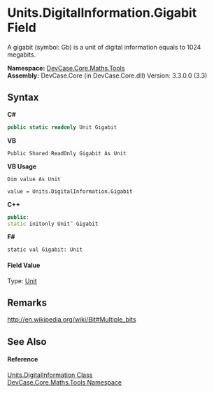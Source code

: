 # Units.DigitalInformation.Gigabit Field
 

A gigabit (symbol: Gb) is a unit of digital information equals to 1024 megabits.

**Namespace:**&nbsp;<a href="N_DevCase_Core_Maths_Tools">DevCase.Core.Maths.Tools</a><br />**Assembly:**&nbsp;DevCase.Core (in DevCase.Core.dll) Version: 3.3.0.0 (3.3)

## Syntax

**C#**<br />
``` C#
public static readonly Unit Gigabit
```

**VB**<br />
``` VB
Public Shared ReadOnly Gigabit As Unit
```

**VB Usage**<br />
``` VB Usage
Dim value As Unit

value = Units.DigitalInformation.Gigabit

```

**C++**<br />
``` C++
public:
static initonly Unit^ Gigabit
```

**F#**<br />
``` F#
static val Gigabit: Unit
```


#### Field Value
Type: <a href="T_DevCase_Core_Maths_Unit">Unit</a>

## Remarks
<a href="http://en.wikipedia.org/wiki/Bit#Multiple_bits" target="_blank">http://en.wikipedia.org/wiki/Bit#Multiple_bits</a>

## See Also


#### Reference
<a href="T_DevCase_Core_Maths_Tools_Units_DigitalInformation">Units.DigitalInformation Class</a><br /><a href="N_DevCase_Core_Maths_Tools">DevCase.Core.Maths.Tools Namespace</a><br />